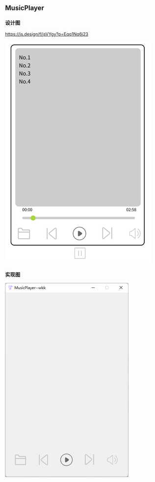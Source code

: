 ## MusicPlayer

### 设计图

https://js.design/f/jsVYgy?p=Eqq1Nq6j23

![image-20230606230504801](pic/image-20230606230504801.png)

### 实现图

![image-20230606230422933](pic/image-20230606230422933.png)



